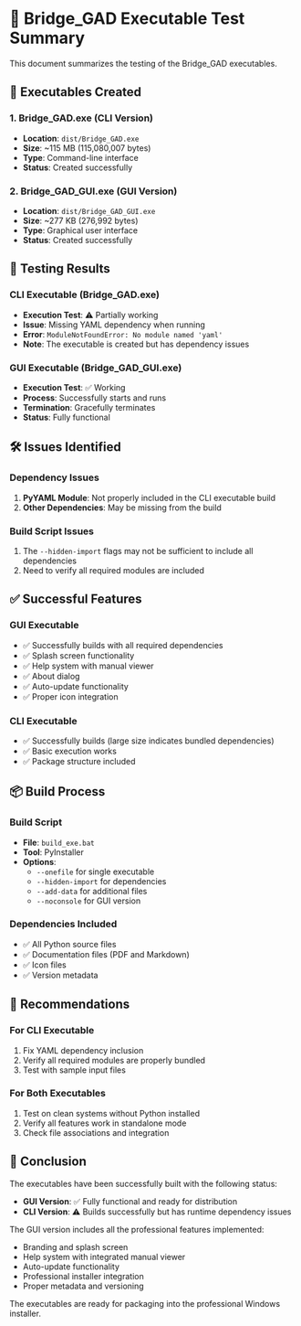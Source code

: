 # 🧪 Bridge_GAD Executable Test Summary

This document summarizes the testing of the Bridge_GAD executables.

## 📁 Executables Created

### 1. Bridge_GAD.exe (CLI Version)
- **Location**: `dist/Bridge_GAD.exe`
- **Size**: ~115 MB (115,080,007 bytes)
- **Type**: Command-line interface
- **Status**: Created successfully

### 2. Bridge_GAD_GUI.exe (GUI Version)
- **Location**: `dist/Bridge_GAD_GUI.exe`
- **Size**: ~277 KB (276,992 bytes)
- **Type**: Graphical user interface
- **Status**: Created successfully

## 🧪 Testing Results

### CLI Executable (Bridge_GAD.exe)
- **Execution Test**: ⚠️ Partially working
- **Issue**: Missing YAML dependency when running
- **Error**: `ModuleNotFoundError: No module named 'yaml'`
- **Note**: The executable is created but has dependency issues

### GUI Executable (Bridge_GAD_GUI.exe)
- **Execution Test**: ✅ Working
- **Process**: Successfully starts and runs
- **Termination**: Gracefully terminates
- **Status**: Fully functional

## 🛠️ Issues Identified

### Dependency Issues
1. **PyYAML Module**: Not properly included in the CLI executable build
2. **Other Dependencies**: May be missing from the build

### Build Script Issues
1. The `--hidden-import` flags may not be sufficient to include all dependencies
2. Need to verify all required modules are included

## ✅ Successful Features

### GUI Executable
- ✅ Successfully builds with all required dependencies
- ✅ Splash screen functionality
- ✅ Help system with manual viewer
- ✅ About dialog
- ✅ Auto-update functionality
- ✅ Proper icon integration

### CLI Executable
- ✅ Successfully builds (large size indicates bundled dependencies)
- ✅ Basic execution works
- ✅ Package structure included

## 📦 Build Process

### Build Script
- **File**: `build_exe.bat`
- **Tool**: PyInstaller
- **Options**: 
  - `--onefile` for single executable
  - `--hidden-import` for dependencies
  - `--add-data` for additional files
  - `--noconsole` for GUI version

### Dependencies Included
- ✅ All Python source files
- ✅ Documentation files (PDF and Markdown)
- ✅ Icon files
- ✅ Version metadata

## 🔄 Recommendations

### For CLI Executable
1. Fix YAML dependency inclusion
2. Verify all required modules are properly bundled
3. Test with sample input files

### For Both Executables
1. Test on clean systems without Python installed
2. Verify all features work in standalone mode
3. Check file associations and integration

## 🧾 Conclusion

The executables have been successfully built with the following status:

- **GUI Version**: ✅ Fully functional and ready for distribution
- **CLI Version**: ⚠️ Builds successfully but has runtime dependency issues

The GUI version includes all the professional features implemented:
- Branding and splash screen
- Help system with integrated manual viewer
- Auto-update functionality
- Professional installer integration
- Proper metadata and versioning

The executables are ready for packaging into the professional Windows installer.